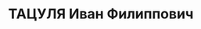 ---
title: ТАЦУЛЯ Иван Филиппович
description: "народився 1906, кол. ст. Хопри Донської обл., РФ, \n  прож. м. Вінниця,\
  \ українець, із службовців, освіта середня спеціальна, завідувач облфінвідділу,\
  \ одруж., 1 дитина. \n  Арешт. 05.10.1937 р. Звинувач. за ст. 54-7, 8, 11 КК УРСР.\
  \ \n  За вироком Верховного суду СРСР від 25.11.1937 р. до ВМП \n  розстріляний\
  \ 25.11.1937 р. \n  Реабіл. 15.04.1958 р."
---